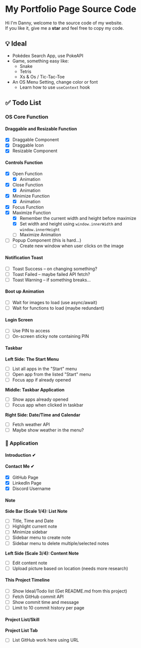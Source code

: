 # My Portfolio Page Source Code

Hi I'm Danny, welcome to the source code of my website.  
If you like it, give me a **star** and feel free to copy my code.

## 💡 Ideal
- Pokédex Search App, use PokeAPI
- Game, something easy like:
   - Snake
   - Tetris
   - Xs & Os / Tic-Tac-Toe
- An OS Menu Setting, change color or font
   - Learn how to use `useContext` hook

## ✅ Todo List

### OS Core Function

#### Draggable and Resizable Function
- [X] Draggable Component
- [X] Draggable Icon
- [X] Resizable Component

#### Controls Function
- [X] Open Function
   - [X] Animation
- [X] Close Function
   - [X] Animation
- [X] Minimize Function
   - [X] Animation
- [X] Focus Function
- [X] Maximize Function
   - [X] Remember the current width and height before maximize
   - [X] Set width and height using `window.innerWidth` and `window.innerHeight`
   - [ ] Maximize Animation
- [ ] Popup Component (this is hard...)
   - [ ] Create new window when user clicks on the image

#### Notification Toast
- [ ] Toast Success – on changing something?
- [ ] Toast Failed – maybe failed API fetch?
- [ ] Toast Warning – if something breaks...

#### Boot up Animation
- [ ] Wait for images to load (use async/await)
- [ ] Wait for functions to load (maybe redundant)

#### Login Screen
- [ ] Use PIN to access
- [ ] On-screen sticky note containing PIN

#### Taskbar
**Left Side: The Start Menu**
- [ ] List all apps in the "Start" menu
- [ ] Open app from the listed "Start" menu
- [ ] Focus app if already opened

**Middle: Taskbar Application**
- [ ] Show apps already opened
- [ ] Focus app when clicked in taskbar

**Right Side: Date/Time and Calendar**
- [ ] Fetch weather API
- [ ] Maybe show weather in the menu?

### 💽 Application

#### Introduction ✔

#### Contact Me ✔
- [X] GitHub Page
- [X] LinkedIn Page
- [X] Discord Username

#### Note 
**Side Bar (Scale 1/4): List Note**
- [ ] Title, Time and Date
- [ ] Highlight current note
- [ ] Minimize sidebar
- [ ] Sidebar menu to create note
- [ ] Sidebar menu to delete multiple/selected notes

**Left Side (Scale 3/4): Content Note**
- [ ] Edit content note
- [ ] Upload picture based on location (needs more research)

#### This Project Timeline
- [ ] Show Ideal/Todo list (Get README.md from this project)
- [ ] Fetch GitHub commit API
- [ ] Show commit time and message
- [ ] Limit to 10 commit history per page

#### Project List/Skill
**Project List Tab**
- [ ] List GitHub work here using URL
